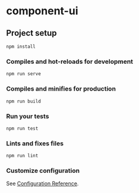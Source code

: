 # component-ui

## Project setup
```
npm install
```

### Compiles and hot-reloads for development
```
npm run serve  
```

### Compiles and minifies for production
```
npm run build
```

### Run your tests
```
npm run test
```

### Lints and fixes files
```
npm run lint
```

### Customize configuration
See [Configuration Reference](https://cli.vuejs.org/config/).
